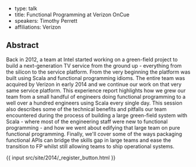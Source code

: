 - type: talk
- title: Functional Programming at Verizon OnCue
- speakers: Timothy Perrett
- affiliations: Verizon

## Abstract 

Back in 2012, a team at Intel started working on a green-field project
to build a next-generation TV service from the ground up - everything
from the silicon to the service platform. From the very beginning the
platform was built using Scala and functional programming idioms. The
entire team was acquired by Verizon in early 2014 and we continue our
work on that very same service platform. This experience report
highlights how we grew our team from a small handful of engineers
doing functional programming to a well over a hundred engineers using
Scala every single day. This session also describes some of the
technical benefits and pitfalls our team encountered during the
process of building a large green-field system with Scala - where most
of the engineering staff were new to functional programming - and how
we went about edifying that large team on pure functional programming.
Finally, we'll cover some of the ways packaging functional APIs can
bridge the skills gap in large teams and ease the transition to FP
whilst still allowing teams to ship operational systems.

{{ input src/site/2014/_register_button.html }}
